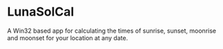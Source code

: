 # LunaSolCal

A Win32 based app for calculating the times of sunrise, sunset, moonrise and moonset for your location at any date. 

